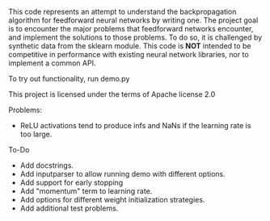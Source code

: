 This code represents an attempt to understand the backpropagation algorithm for feedforward neural networks by writing one. The project goal is to encounter the major problems that feedforward networks encounter, and implement the solutions to those problems. To do so, it is challenged by synthetic data from the sklearn module. This code is **NOT** intended to be competitive in performance with existing neural network libraries, nor to implement a common API.

To try out functionality, run demo.py

This project is licensed under the terms of Apache license 2.0

Problems:
- ReLU activations tend to produce infs and NaNs if the learning rate is too large.

To-Do
- Add docstrings.
- Add inputparser to allow running demo with different options.
- Add support for early stopping
- Add "momentum" term to learning rate.
- Add options for different weight initialization strategies.
- Add additional test problems.